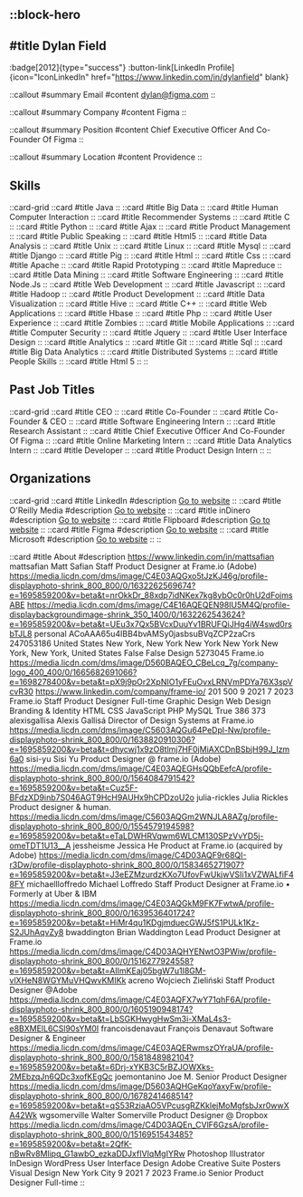 ::block-hero
---
#title
Dylan Field
---

:badge[2012]{type="success"}
:button-link[LinkedIn Profile]{icon="IconLinkedIn" href="https://www.linkedin.com/in/dylanfield" blank}

::callout
#summary
Email
#content
dylan@figma.com
::

::callout
#summary
Company
#content
Figma
::

::callout
#summary
Position
#content
Chief Executive Officer And Co-Founder Of Figma
::

::callout
#summary
Location
#content
Providence
::

## Skills
::card-grid
::card
#title
Java
::
::card
#title
Big Data
::
::card
#title
Human Computer Interaction
::
::card
#title
Recommender Systems
::
::card
#title
C
::
::card
#title
Python
::
::card
#title
Ajax
::
::card
#title
Product Management
::
::card
#title
Public Speaking
::
::card
#title
Html5
::
::card
#title
Data Analysis
::
::card
#title
Unix
::
::card
#title
Linux
::
::card
#title
Mysql
::
::card
#title
Django
::
::card
#title
Pig
::
::card
#title
Html
::
::card
#title
Css
::
::card
#title
Apache
::
::card
#title
Rapid Prototyping
::
::card
#title
Mapreduce
::
::card
#title
Data Mining
::
::card
#title
Software Engineering
::
::card
#title
Node.Js
::
::card
#title
Web Development
::
::card
#title
Javascript
::
::card
#title
Hadoop
::
::card
#title
Product Development
::
::card
#title
Data Visualization
::
::card
#title
Hive
::
::card
#title
C++
::
::card
#title
Web Applications
::
::card
#title
Hbase
::
::card
#title
Php
::
::card
#title
User Experience
::
::card
#title
Zombies
::
::card
#title
Mobile Applications
::
::card
#title
Computer Security
::
::card
#title
Jquery
::
::card
#title
User Interface Design
::
::card
#title
Analytics
::
::card
#title
Git
::
::card
#title
Sql
::
::card
#title
Big Data Analytics
::
::card
#title
Distributed Systems
::
::card
#title
People Skills
::
::card
#title
Html 5
::
::

## Past Job Titles
::card-grid
::card
#title
CEO
::
::card
#title
Co-Founder
::
::card
#title
Co-Founder & CEO
::
::card
#title
Software Engineering Intern
::
::card
#title
Research Assistant
::
::card
#title
Chief Executive Officer And Co-Founder Of Figma
::
::card
#title
Online Marketing Intern
::
::card
#title
Data Analytics Intern
::
::card
#title
Developer
::
::card
#title
Product Design Intern
::
::

## Organizations
::card-grid
::card
#title
LinkedIn
#description
[Go to website](linkedin.com)
::
::card
#title
O'Reilly Media
#description
[Go to website](oreilly.com)
::
::card
#title
inDinero
#description
[Go to website](indinero.com)
::
::card
#title
Flipboard
#description
[Go to website](flipboard.com)
::
::card
#title
Figma
#description
[Go to website](figma.com)
::
::card
#title
Microsoft
#description
[Go to website](microsoft.com)
::
::

::card
#title
About
#description
https://www.linkedin.com/in/mattsafian mattsafian Matt Safian Staff Product Designer at Frame.io (Adobe) https://media.licdn.com/dms/image/C4E03AQGxo5tJzKJ46g/profile-displayphoto-shrink_800_800/0/1632262569674?e=1695859200&v=beta&t=nrOkkDr_88xdp7idNKex7kg8ybOc0r0hU2dFojmsABE https://media.licdn.com/dms/image/C4E16AQEQEN98IU5M4Q/profile-displaybackgroundimage-shrink_350_1400/0/1632262543624?e=1695859200&v=beta&t=UEu3x7Qx5BVcxDuuYv1BRUFQiJHg4iW4swd0rsbTJL8 personal ACoAAA65u4IBB4bvAMSy0jasbsuBVqZCP2zaCrs 247053186 United States New York, New York New York New York New York, New York, United States False False Design 5273045 Frame.io https://media.licdn.com/dms/image/D560BAQEO_CBeLcq_7g/company-logo_400_400/0/1665682691066?e=1698278400&v=beta&t=pX9j9pOr2XpNIO1yFEuOvxLRNVmPDYa76X3spVcvR30 https://www.linkedin.com/company/frame-io/ 201 500 9 2021 7 2023 Frame.io Staff Product Designer Full-time Graphic Design Web Design Branding & Identity HTML CSS JavaScript PHP MySQL True 386 373 alexisgallisa Alexis Gallisá Director of Design Systems at Frame.io https://media.licdn.com/dms/image/C5603AQGu64PeDpl-Nw/profile-displayphoto-shrink_800_800/0/1638820910306?e=1695859200&v=beta&t=dhycwj1x9zO8tlmj7HF0jMiAXCDnBSbjH99J_Izm6a0 sisi-yu Sisi Yu Product Designer @ frame.io (Adobe) https://media.licdn.com/dms/image/C4E03AQEGHsQQbEefcA/profile-displayphoto-shrink_800_800/0/1564084791542?e=1695859200&v=beta&t=Cuz5F-BFdzXD9inb7S046AGT9HcH9AUHx9hCPDzoU2o julia-rickles Julia Rickles Product designer & human. https://media.licdn.com/dms/image/C5603AQGm2WNJLA8AZg/profile-displayphoto-shrink_800_800/0/1554579194598?e=1695859200&v=beta&t=eTaLDWHRVqwm6WLCM130SPzVvYD5j-omeTDT1U13__A jessheisme Jessica He Product at Frame.io (acquired by Adobe) https://media.licdn.com/dms/image/C4D03AQF9r68QI-r3Dw/profile-displayphoto-shrink_800_800/0/1583465271907?e=1695859200&v=beta&t=J3eEZMzurdzKXo7UfovFwUkjwVSIi1xVZWALfiF48FY michaellloffredo Michael Loffredo Staff Product Designer at Frame.io • Formerly at Uber & IBM https://media.licdn.com/dms/image/C4E03AQGkM9FK7FwtwA/profile-displayphoto-shrink_800_800/0/1639536401724?e=1695859200&v=beta&t=HiMr4qu1KDgjmduecGWJ5fS1PULk1Kz-S2JUhAqvZy8 bwaddington Brian Waddington Lead Product Designer at Frame.io https://media.licdn.com/dms/image/C4D03AQHYENwtO3PWiw/profile-displayphoto-shrink_800_800/0/1516277924558?e=1695859200&v=beta&t=AIImKEaj05bgW7u1I8GM-vlXHeN8WGYMuVHQwvKMIKk acreno Wojciech Zieliński Staff Product Designer @Adobe https://media.licdn.com/dms/image/C4E03AQFX7wY71qhF6A/profile-displayphoto-shrink_800_800/0/1605190948174?e=1695859200&v=beta&t=LbSGKHwygHwSm3i-XMaL4s3-e8BXMElL6CSl90sYM0I francoisdenavaut François Denavaut Software Designer & Engineer https://media.licdn.com/dms/image/C4E03AQERwmszOYraUA/profile-displayphoto-shrink_800_800/0/1581848982104?e=1695859200&v=beta&t=6Drj-xYKB3C5rBZJOWXks-2MEbzqJn6QDc3xofKEgQc joemontanino Joe M. Senior Product Designer https://media.licdn.com/dms/image/D5603AQHGeKqoYaxyFw/profile-displayphoto-shrink_800_800/0/1678241468514?e=1695859200&v=beta&t=qS53RziaAO5VPcusgRZKklejMoMgfsbJxr0wwXA42Wk wgsomerville Walter Somerville Product Designer @ Dropbox https://media.licdn.com/dms/image/C4D03AQEn_CVlF6GzsA/profile-displayphoto-shrink_800_800/0/1516951543485?e=1695859200&v=beta&t=2QfK-nBwRv8Mlipq_G1awbO_ezkaDDJxfIVIqMgIYRw Photoshop Illustrator InDesign WordPress User Interface Design Adobe Creative Suite Posters Visual Design New York City 9 2021 7 2023 Frame.io Senior Product Designer Full-time
::
